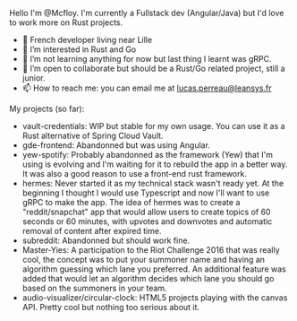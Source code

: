 Hello I'm @Mcfloy. I'm currently a Fullstack dev (Angular/Java) but I'd love to work more on Rust projects. 
- 👋 French developer living near Lille
- 👀 I’m interested in Rust and Go
- 🌱 I’m not learning anything for now but last thing I learnt was gRPC.
- 💞️ I’m open to collaborate but should be a Rust/Go related project, still a junior. 
- 📫 How to reach me: you can email me at lucas.perreau@leansys.fr

My projects (so far):
- vault-credentials: WIP but stable for my own usage. You can use it as a Rust alternative of Spring Cloud Vault.
- gde-frontend: Abandonned but was using Angular.
- yew-spotify: Probably abandonned as the framework (Yew) that I'm using is evolving and I'm waiting for it to rebuild the app in a better way. It was also a good reason to use a front-end rust framework.
- hermes: Never started it as my technical stack wasn't ready yet. At the beginning I thought I would use Typescript and now I'll want to use gRPC to make the app. The idea of hermes was to create a "reddit/snapchat" app that would allow users to create topics of 60 seconds or 60 minutes, with upvotes and downvotes and automatic removal of content after expired time.
- subreddit: Abandonned but should work fine.
- Master-Yies: A participation to the Riot Challenge 2016 that was really cool, the concept was to put your summoner name and having an algorithm guessing which lane you preferred. An additional feature was added that would let an algorithm decides which lane you should go based on the summoners in your team. 
- audio-visualizer/circular-clock: HTML5 projects playing with the canvas API. Pretty cool but nothing too serious about it.
